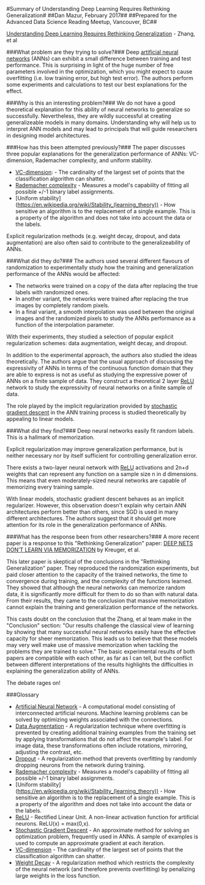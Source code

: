 #Summary of Understanding Deep Learning Requires Rethinking Generalization#
##Dan Mazur, February 2017##
##Prepared for the Advanced Data Science Reading Meetup, Vancouver, BC##

[Understanding Deep Learning Requires Rethinking Generalization](https://arxiv.org/abs/1611.03530) - Zhang, et al

###What problem are they trying to solve?###
Deep [artificial neural networks](https://en.wikipedia.org/wiki/Artificial_neural_network) (ANNs) can exhibit a small difference between training and test performance. This is surprising in light of the huge number of free parameters involved in the optimization, which you might expect to cause overfitting (i.e. low training error, but high test error). The authors perform some experiments and calculations to test our best explanations for the effect.

###Why is this an interesting problem?###
We do not have a good theoretical explanation for this ability of neural networks to generalize so successfully. Nevertheless, they are wildly successful at creating generalizeable models in many domains. Understanding why will help us to interpret ANN models and may lead to principals that will guide researchers in designing model architectures.

###How has this been attempted previously?###
The paper discusses three popular explanations for the generalization performance of ANNs: VC-dimension, Rademacher complexity, and uniform stability.
* [VC-dimension](https://en.wikipedia.org/wiki/VC_dimension): - The cardinality of the largest set of points that the classification algorithm can shatter. 
* [Rademacher complexity](https://en.wikipedia.org/wiki/Rademacher_complexity) - Measures a model's capability of fitting all possible +/-1 binary label assignments.
* [Uniform stability] (https://en.wikipedia.org/wiki/Stability_(learning_theory)) - How sensitive an algorithm is to the replacement of a single example. This is a property of the algorithm and does not take into account the data or the labels.

Explicit regularization methods (e.g. weight decay, dropout, and data augmentation) are also often said to contribute to the generalizeability of ANNs.

###What did they do?###
The authors used several different flavours of randomization to experimentally study how the training and generalization performance of the ANNs would be affected:
* The networks were trained on a copy of the data after replacing the true labels with randomized ones.  
* In another variant, the networks were trained after replacing the true images by completely random pixels. 
* In a final variant, a smooth interpolation was used between the original images and the randomized pixels to study the ANNs performance as a function of the interpolation parameter.

With their experiments, they studied a selection of popular explicit regularization schemes: data augmentation, weight decay, and dropout.

In addition to the experimental approach, the authors also studied the ideas theoretically. The authors argue that the usual approach of discussing the expressivity of ANNs in terms of the continuous function domain that they are able to express is not as useful as studying the expressive power of ANNs on a finite sample of data. They construct a theoretical 2 layer [ReLU](https://en.wikipedia.org/wiki/Rectifier_(neural_networks)) network to study the expressivity of neural networks on a finite sample of data.

The role played by the implicit regularization provided by [stochastic gradient descent](http://stats.stackexchange.com/questions/153696/data-augmentation-techniques-for-general-datasets) in the ANN training process is studied theoretically by appealing to linear models.

###What did they find?###
Deep neural networks easily fit random labels. This is a hallmark of memorization.

Explicit regularization may improve generalization performance, but is neither necessary nor by itself sufficient for controlling generalization error.

There exists a two-layer neural network with [ReLU](https://en.wikipedia.org/wiki/Rectifier_(neural_networks)) activations and 2n+d weights that can represent any function on a sample size n in d dimensions. This means that even moderately-sized neural networks are capable of memorizing every training sample.

With linear models, stochastic gradient descent behaves as an implicit regularizer. However, this observation doesn't explain why certain ANN architectures perform better than others, since SGD is used in many different architectures. The authors suggest that it should get more attention for its role in the generalization performance of ANNs.

###What has the response been from other researchers?###
A more recent paper is a response to this "Rethinking Generalization" paper: [DEEP NETS DON’T LEARN VIA MEMORIZATION](https://openreview.net/pdf?id=rJv6ZgHYg) by Kreuger, et al.

This later paper is skeptical of the conclusions in the "Rethinking Generalization" paper. They reproduced the randomization experiments, but paid closer attention to the capacity of the trained networks, the time to convergence during training, and the complexity of the functions learned. They showed that although the neural networks can memorize random data, it is significantly more difficult for them to do so than with natural data. From their results, they came to the conclusion that massive memorization cannot explain the training and generalization performance of the networks. 

This casts doubt on the conclusion that the Zhang, et al team make in the "Conclusion" section: "Our results challenge the classical view of learning by showing that many successful neural networks easily have the effective capacity for sheer memorization. This leads us to believe that these models may very well make use of massive memorization when tackling the problems they are trained to solve." The basic experimental results of both papers are compatible with each other, as far as I can tell, but the conflict between different interpretations of the results highlights the difficulties in explaining the generalization ability of ANNs.

The debate rages on!

###Glossary
* [Artificial Neural Network](https://en.wikipedia.org/wiki/Artificial_neural_network) - A computational model consisting of interconnected artificial neurons. Machine learning problems can be solved by optimizing weights associated with the connections.
* [Data Augmentation](http://stats.stackexchange.com/questions/153696/data-augmentation-techniques-for-general-datasets) - A regularization technique where overfitting is prevented by creating additional training examples from the training set by applying transformations that do not affect the example's label. For image data, these transformations often include rotations, mirroring, adjusting the contrast, etc.
* [Dropout](https://en.wikipedia.org/wiki/Dropout_(neural_networks)) - A regularization method that prevents overfitting by randomly dropping neurons from the network during training.
* [Rademacher complexity](https://en.wikipedia.org/wiki/Rademacher_complexity) - Measures a model's capability of fitting all possible +/-1 binary label assignments.
* [Uniform stability] (https://en.wikipedia.org/wiki/Stability_(learning_theory)) - How sensitive an algorithm is to the replacement of a single example. This is a property of the algorithm and does not take into account the data or the labels.
* [ReLU](https://en.wikipedia.org/wiki/Rectifier_(neural_networks)) - Rectified Linear Unit. A non-linear activation function for artificial neurons. ReLU(x) = max(0,x).
* [Stochastic Gradient Descent](http://stats.stackexchange.com/questions/153696/data-augmentation-techniques-for-general-datasets) - An approximate method for solving an optimization problem, frequently used in ANNs. A sample of examples is used to compute an approximate gradient at each iteration.
* [VC-dimension](https://en.wikipedia.org/wiki/VC_dimension) - The cardinality of the largest set of points that the classification algorithm can shatter.
* [Weight Decay](https://en.wikipedia.org/wiki/Regularization_(mathematics)#Regularization_in_statistics_and_machine_learning) - A regularization method which restricts the complexity of the neural network (and therefore prevents overfitting) by penalizing large weights in the loss function.
